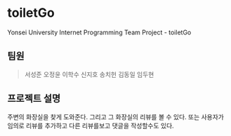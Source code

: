 # toiletGo
Yonsei University Internet Programming Team Project - toiletGo
## 팀원
> 서성준 오정윤 이학수 신지호 송치헌 김동일 임두현
## 프로젝트 설명
주변의 화장실을 찾게 도와준다. 그리고 그 화장실의 리뷰를 볼 수 있다. 또는 사용자가 임의로 리뷰를 추가하고 다른 리뷰를보고 댓글을 작성할수도 있다.

